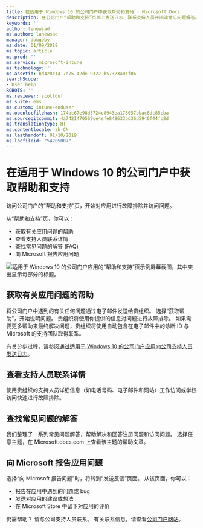 ```yaml
---
title: 在适用于 Windows 10 的公司门户中获取帮助和支持 | Microsoft Docs
description: 在公司门户“帮助和支持”页面上发送日志、联系支持人员并阅读常见问题解答。
keywords: ''
author: lenewsad
ms.author: lanewsad
manager: dougeby
ms.date: 01/09/2019
ms.topic: article
ms.prod: ''
ms.service: microsoft-intune
ms.technology: ''
ms.assetid: bd428c14-7d75-42de-9322-b57323a01f06
searchScope:
- User help
ROBOTS: ''
ms.reviewer: scottduf
ms.suite: ems
ms.custom: intune-enduser
ms.openlocfilehash: 174bc67e98d5724c8943ea178057bbac6dc85cba
ms.sourcegitcommit: 4a7421470569ce4efe848633bd36d5946f44fc8d
ms.translationtype: HT
ms.contentlocale: zh-CN
ms.lasthandoff: 01/10/2019
ms.locfileid: "54205007"
---
```

# <a name="get-help-and-support-in-company-portal-for-windows-10"></a>在适用于 Windows 10 的公司门户中获取帮助和支持

访问公司门户的“帮助和支持”页，开始对应用进行故障排除并访问问题。   

从“帮助和支持”页，你可以：  

* 获取有关应用问题的帮助
* 查看支持人员联系详情
* 查找常见问题的解答 (FAQ) 
* 向 Microsoft 报告应用问题

![适用于 Windows 10 的公司门户应用的“帮助和支持”页示例屏幕截图，其中突出显示每部分的标题。](./media/1812_UCP_Help_Support_sections.png)  

## <a name="get-help-with-app-problems"></a>获取有关应用问题的帮助

将公司门户中遇到的有关任何问题通过电子邮件发送给贵组织。 选择“获取帮助”，开始说明问题。 贵组织将使用你提供的信息对问题进行故障排除。 如果需要更多帮助来最终解决问题，贵组织将使用自动包含在电子邮件中的诊断 ID 与 Microsoft 的支持团队取得联系。  

有关分步过程，请参阅[通过适用于 Windows 10 的公司门户应用向公司支持人员发送日志](send-logs-to-your-it-admin-cp-windows.md)。  

## <a name="view-helpdesk-contact-details"></a>查看支持人员联系详情  
使用贵组织的支持人员详细信息（如电话号码、电子邮件和网站）工作访问或学校访问快速进行故障排除。  

## <a name="find-answers-to-frequently-asked-questions"></a>查找常见问题的解答  
我们整理了一系列常见问题解答，帮助解决和回答注册问题和访问问题。 选择任意主题，在 Microsoft.docs.com 上查看该主题的帮助文章。  

## <a name="report-app-problems-to-microsoft"></a>向 Microsoft 报告应用问题  
选择“向 Microsoft 报告问题”时，将转到“发送反馈”页面。 从该页面，你可以：

* 报告在应用中遇到的问题或 bug  
* 发送对应用的建议或想法  
* 在 Microsoft Store 中留下对应用的评价   


仍需帮助？ 请与公司支持人员联系。 有关联系信息，请查看[公司门户网站](https://go.microsoft.com/fwlink/?linkid=2010980)。

